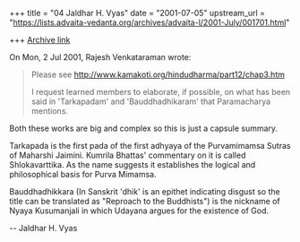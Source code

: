 +++
title = "04 Jaldhar H. Vyas"
date = "2001-07-05"
upstream_url = "https://lists.advaita-vedanta.org/archives/advaita-l/2001-July/001701.html"

+++
[Archive link](https://lists.advaita-vedanta.org/archives/advaita-l/2001-July/001701.html)

On Mon, 2 Jul 2001, Rajesh Venkataraman wrote:

> Please see
> http://www.kamakoti.org/hindudharma/part12/chap3.htm
>
> I request learned members to elaborate, if possible,
> on what has been said in 'Tarkapadam' and
> 'Bauddhadhikaram' that Paramacharya mentions.
>

Both these works are big and complex so this is just a capsule summary.

Tarkapada is the first pada of the first adhyaya of the Purvamimamsa
Sutras of Maharshi Jaimini.  Kumrila Bhattas' commentary on it is called
Shlokavarttika.  As the name suggests it establishes the logical and
philosophical basis for Purva Mimamsa.

Bauddhadhikkara (In Sanskrit 'dhik' is an epithet indicating disgust so
the title can be translated as "Reproach to the Buddhists") is the
nickname of Nyaya Kusumanjali in which Udayana argues for the existence of
God.


--
Jaldhar H. Vyas <jaldhar at braincells.com>

